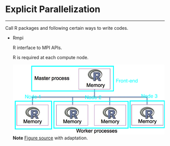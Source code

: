 # Explicit Parallelization

---

Call R packages and following certain ways to write codes.

- Rmpi

  R interface to MPI APIs.
  
  R is required at each compute node. 
  
  ![](./figures/Rmpi_processes.jpg) 
**Note** [Figure source](http://www.nimbios.org/tutorials/talks/Pragnesh-talk.pdf) with adaptation.

